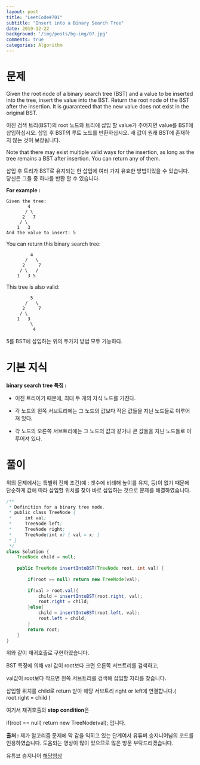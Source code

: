 ```yaml
---
layout: post
title: "LeetCode#701"
subtitle: "Insert into a Binary Search Tree"
date: 2019-12-22
background: '/img/posts/bg-img/07.jpg'
comments: true
categories: Algorithm
---
```


<h1 class="section-heading2" >문제</h1>
Given the root node of a binary search tree (BST) and a value to be inserted into the tree, insert the value into the BST. Return the root node of the BST after the insertion. It is guaranteed that the new value does not exist in the original BST.

이진 검색 트리(BST)의 root 노드와 트리에 삽입 할 value가 주어지면 value를 BST에 삽입하십시오. 삽입 후 BST의 루트 노드를 반환하십시오. 새 값이 원래 BST에 존재하지 않는 것이 보장됩니다.

Note that there may exist multiple valid ways for the insertion, as long as the tree remains a BST after insertion. You can return any of them.

삽입 후 트리가 BST로 유지되는 한 삽입에 여러 가지 유효한 방법이있을 수 있습니다. 당신은 그들 중 하나를 반환 할 수 있습니다.

**For example :**

```
Given the tree:
        4
       / \
      2   7
     / \
    1   3
And the value to insert: 5
```

You can return this binary search tree:

```
         4
       /   \
      2     7
     / \   /
    1   3 5
```

This tree is also valid:

```
         5
       /   \
      2     7
     / \   
    1   3
         \
          4
```

5를 BST에 삽입하는 위의 두가지 방법 모두 가능하다.

<h1 class="section-heading2" >기본 지식</h1>

**binary search tree 특징 :**

- 이진 트리이기 때문에, 최대 두 개의 자식 노드를 가진다.

- 각 노드의 왼쪽 서브트리에는 그 노드의 값보다 작은 값들을 지닌 노드들로 이루어져 있다.

- 각 노드의 오른쪽 서브트리에는 그 노드의 값과 같거나 큰 값들을 지닌 노드들로 이루어져 있다.

<h1 class="section-heading2" >풀이</h1>

위의 문제에서는 특별히 전제 조건(예 : 갯수에 비례해 높이를 유지, 등)이 없기 때문에 단순하게 값에 따라 삽입할 위치를 찾아 바로 삽입하는 것으로 문제를 해결하였습니다.

``` Java
/**
 * Definition for a binary tree node.
 * public class TreeNode {
 *     int val;
 *     TreeNode left;
 *     TreeNode right;
 *     TreeNode(int x) { val = x; }
 * }
 */
class Solution {
    TreeNode child = null;
    
    public TreeNode insertIntoBST(TreeNode root, int val) {
        
        if(root == null) return new TreeNode(val);
        
        if(val > root.val){
            child = insertIntoBST(root.right, val);
            root.right = child;
        }else{
            child = insertIntoBST(root.left, val);
            root.left = child;
        }
        return root;
    }
}
```
위와 같이 재귀호출로 구현하였습니다.

BST 특징에 의해 val 값이 root보다 크면 오른쪽 서브트리를 검색하고,

val값이 root보다 작으면 왼쪽 서브트리를 검색해 삽입할 자리를 찾습니다.

삽입할 위치를 child로 return 받아 해당 서브트리 right or left에 연결합니다.( root.right = child )

여기서 재귀호출의 **stop condition**은 

if(root == null) return new TreeNode(val); 입니다.

**출처 :**
제가 알고리즘 문제에 막 감을 익히고 있는 단계여서 유튜버 승지니어님의 코드를 인용하였습니다. 도움되는 영상이 많이 있으므로 많은 방문 부탁드리겠습니다.

유튜브 승지니어 [해당영상](https://www.youtube.com/watch?v=GBZw0I3I1jw&list=PL2mzT_U4XxDl8PP-jMk4rt6BPzBtS__pQ&index=31)